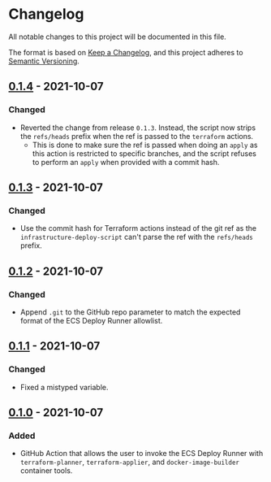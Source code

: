 # Changelog

All notable changes to this project will be documented in this file.

The format is based on [Keep a Changelog](https://keepachangelog.com/en/1.0.0/),
and this project adheres to [Semantic Versioning](https://semver.org/spec/v2.0.0.html).

## [0.1.4] - 2021-10-07

### Changed

- Reverted the change from release `0.1.3`. Instead, the script now strips the `refs/heads` prefix when the ref is
  passed to the `terraform` actions.
  - This is done to make sure the ref is passed when doing an `apply` as this action is restricted to specific branches,
    and the script refuses to perform an `apply` when provided with a commit hash.

## [0.1.3] - 2021-10-07

### Changed

- Use the commit hash for Terraform actions instead of the git ref as the `infrastructure-deploy-script` can't parse
  the ref with the `refs/heads` prefix.

## [0.1.2] - 2021-10-07

### Changed

- Append `.git` to the GitHub repo parameter to match the expected format of the ECS Deploy Runner allowlist.

## [0.1.1] - 2021-10-07

### Changed

- Fixed a mistyped variable.

## [0.1.0] - 2021-10-07

### Added

- GitHub Action that allows the user to invoke the ECS Deploy Runner with `terraform-planner`, `terraform-applier`, and
  `docker-image-builder` container tools.

[0.1.4]: https://github.com/vytautaskubilius/invoke-ecs-deploy-runner/compare/v0.1.3...v0.1.4
[0.1.3]: https://github.com/vytautaskubilius/invoke-ecs-deploy-runner/compare/v0.1.2...v0.1.3
[0.1.2]: https://github.com/vytautaskubilius/invoke-ecs-deploy-runner/compare/v0.1.1...v0.1.2
[0.1.1]: https://github.com/vytautaskubilius/invoke-ecs-deploy-runner/compare/v0.1.0...v0.1.1
[0.1.0]: https://github.com/vytautaskubilius/invoke-ecs-deploy-runner/releases/tag/v0.1.0
